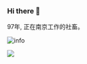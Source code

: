 ### Hi there 👋

97年, 正在南京工作的社畜。

![info](https://github-readme-stats.vercel.app/api?username=Chia2-y&show_icons=true&include_all_commits=true&theme=algolia&hide_border=true&hide=prs)

![](https://visitor-badge.glitch.me/badge?page_id=Chia2-y)
